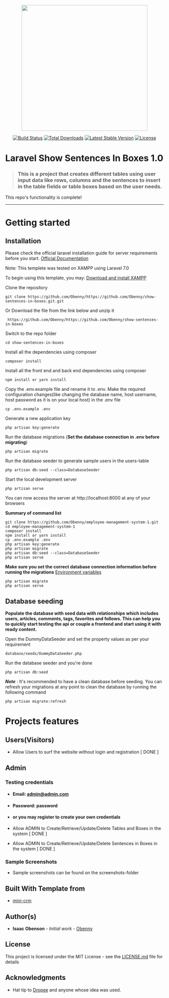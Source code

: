 <p align="center"><a href="https://laravel.com" target="_blank"><img src="https://raw.githubusercontent.com/laravel/art/master/logo-lockup/5%20SVG/2%20CMYK/1%20Full%20Color/laravel-logolockup-cmyk-red.svg" width="400"></a></p>

<p align="center">
<a href="https://travis-ci.org/laravel/framework"><img src="https://travis-ci.org/laravel/framework.svg" alt="Build Status"></a>
<a href="https://packagist.org/packages/laravel/framework"><img src="https://poser.pugx.org/laravel/framework/d/total.svg" alt="Total Downloads"></a>
<a href="https://packagist.org/packages/laravel/framework"><img src="https://poser.pugx.org/laravel/framework/v/stable.svg" alt="Latest Stable Version"></a>
<a href="https://packagist.org/packages/laravel/framework"><img src="https://poser.pugx.org/laravel/framework/license.svg" alt="License"></a>
</p>

# Laravel Show Sentences In Boxes 1.0

> ### This is a project that creates different tables using user input data like rows, columns and the sentences to insert in the table fields or table boxes based on the user needs.
This repo's functionality is complete!

----------

# Getting started

## Installation

Please check the official laravel installation guide for server requirements before you start. [Official Documentation](https://laravel.com/docs/5.4/installation#installation)

Note: This templete was tested on XAMPP using Laravel 7.0

To begin using this template, you may:
[Download and install XAMPP](https://www.apachefriends.org/download.html)

Clone the repository

    git clone https://github.com/Obenny/https://github.com/Obenny/show-sentences-in-boxes.git.git 

Or Download the file from the link below and unzip it

     https://github.com/Obenny/https://github.com/Obenny/show-sentences-in-boxes

Switch to the repo folder

    cd show-sentences-in-boxes

Install all the dependencies using composer

    composer install

Install all the front end and back end dependencies using composer

    npm install or yarn install

Copy the .env.example file and rename it to .env. Make the required configuration changes(like changing the database name, host username, host password as it is on your local host) in the .env file

    cp .env.example .env

Generate a new application key

    php artisan key:generate

Run the database migrations (**Set the database connection in .env before migrating**)

    php artisan migrate

Run the database seeder to generate sample users in the users-table

    php artisan db:seed --class=DatabaseSeeder

Start the local development server

    php artisan serve

You can now access the server at http://localhost:8000 at any of your browsers

**Summary of command list**

    git clone https://github.com/Obenny/employee-management-system-1.git
    cd employee-management-system-1
    composer install
    npm install or yarn install
    cp .env.example .env
    php artisan key:generate
    php artisan migrate
    php artisan db:seed --class=DatabaseSeeder
    php artisan serve

**Make sure you set the correct database connection information before running the migrations** [Environment variables](#environment-variables)

    php artisan migrate
    php artisan serve

## Database seeding

**Populate the database with seed data with relationships which includes users, articles, comments, tags, favorites and follows. This can help you to quickly start testing the api or couple a frontend and start using it with ready content.**

Open the DummyDataSeeder and set the property values as per your requirement

    database/seeds/DummyDataSeeder.php

Run the database seeder and you're done

    php artisan db:seed

***Note*** : It's recommended to have a clean database before seeding. You can refresh your migrations at any point to clean the database by running the following command

    php artisan migrate:refresh

# Projects features

## Users(Visitors)

- Allow Users to surf the website without login and registration [ DONE ]

## Admin

### Testing credentials
- #### Email: admin@admin.com
- #### Password: password
- #### or you may register to create your own credentials

- Allow ADMIN to Create/Retrieve/Update/Delete Tables and Boxes in the system [ DONE ]
- Allow ADMIN to Create/Retrieve/Update/Delete Sentences in Boxes in the system [ DONE ]

### Sample Screenshots
- Sample screenshots can be found on the screenshots-folder

## Built With Template from

* [mini-crm](https://github.com/Obenny/mini-crm)


## Author(s)

* **Isaac Obenson** - *Initial work* - [Obenny](https://github.com/Obenny)

## License

This project is licensed under the MIT License - see the [LICENSE.md](LICENSE.md) file for details

## Acknowledgments

* Hat tip to [Dropee](https://www.dropee.com/) and anyone whose idea was used.
